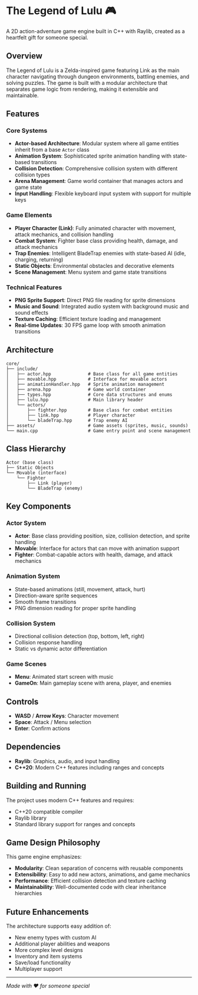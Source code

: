 # The Legend of Lulu 🎮

A 2D action-adventure game engine built in C++ with Raylib, created as a heartfelt gift for someone special.

## Overview

The Legend of Lulu is a Zelda-inspired game featuring Link as the main character navigating through dungeon environments, battling enemies, and solving puzzles. The game is built with a modular architecture that separates game logic from rendering, making it extensible and maintainable.

## Features

### Core Systems
- **Actor-based Architecture**: Modular system where all game entities inherit from a base `Actor` class
- **Animation System**: Sophisticated sprite animation handling with state-based transitions
- **Collision Detection**: Comprehensive collision system with different collision types
- **Arena Management**: Game world container that manages actors and game state
- **Input Handling**: Flexible keyboard input system with support for multiple keys

### Game Elements
- **Player Character (Link)**: Fully animated character with movement, attack mechanics, and collision handling
- **Combat System**: Fighter base class providing health, damage, and attack mechanics
- **Trap Enemies**: Intelligent BladeTrap enemies with state-based AI (idle, charging, returning)
- **Static Objects**: Environmental obstacles and decorative elements
- **Scene Management**: Menu system and game state transitions

### Technical Features
- **PNG Sprite Support**: Direct PNG file reading for sprite dimensions
- **Music and Sound**: Integrated audio system with background music and sound effects
- **Texture Caching**: Efficient texture loading and management
- **Real-time Updates**: 30 FPS game loop with smooth animation transitions

## Architecture

```
core/
├── include/
│   ├── actor.hpp              # Base class for all game entities
│   ├── movable.hpp            # Interface for movable actors
│   ├── animationHandler.hpp   # Sprite animation management
│   ├── arena.hpp              # Game world container
│   ├── types.hpp              # Core data structures and enums
│   ├── lulu.hpp               # Main library header
│   └── actors/
│       ├── fighter.hpp        # Base class for combat entities
│       ├── link.hpp           # Player character
│       └── bladeTrap.hpp      # Trap enemy AI
├── assets/                    # Game assets (sprites, music, sounds)
└── main.cpp                   # Game entry point and scene management
```

## Class Hierarchy

```
Actor (base class)
├── Static Objects
└── Movable (interface)
    └── Fighter
        ├── Link (player)
        └── BladeTrap (enemy)
```

## Key Components

### Actor System
- **Actor**: Base class providing position, size, collision detection, and sprite handling
- **Movable**: Interface for actors that can move with animation support
- **Fighter**: Combat-capable actors with health, damage, and attack mechanics

### Animation System
- State-based animations (still, movement, attack, hurt)
- Direction-aware sprite sequences
- Smooth frame transitions
- PNG dimension reading for proper sprite handling

### Collision System
- Directional collision detection (top, bottom, left, right)
- Collision response handling
- Static vs dynamic actor differentiation

### Game Scenes
- **Menu**: Animated start screen with music
- **GameOn**: Main gameplay scene with arena, player, and enemies

## Controls

- **WASD** / **Arrow Keys**: Character movement
- **Space**: Attack / Menu selection
- **Enter**: Confirm actions

## Dependencies

- **Raylib**: Graphics, audio, and input handling
- **C++20**: Modern C++ features including ranges and concepts

## Building and Running

The project uses modern C++ features and requires:
- C++20 compatible compiler
- Raylib library
- Standard library support for ranges and concepts

## Game Design Philosophy

This game engine emphasizes:
- **Modularity**: Clean separation of concerns with reusable components
- **Extensibility**: Easy to add new actors, animations, and game mechanics
- **Performance**: Efficient collision detection and texture caching
- **Maintainability**: Well-documented code with clear inheritance hierarchies

## Future Enhancements

The architecture supports easy addition of:
- New enemy types with custom AI
- Additional player abilities and weapons
- More complex level designs
- Inventory and item systems
- Save/load functionality
- Multiplayer support

---

*Made with ❤️ for someone special*